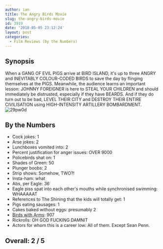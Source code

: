 ```yaml
---
author: ian
title: The Angry Birds Movie
slug: the-angry-birds-movie
id: 3919
date: '2018-05-05 23:12:24'
layout: post
categories:
  - Film Reviews (by the Numbers)
---
```


## Synopsis

When a GANG OF EVIL PIGS arrive at BIRD ISLAND, it's up to three ANGRY and INEVITABLY COLOUR-CODED BIRDS to save the day by flinging themselves at the PIGS. Meanwhile, the audience learns an important lesson: JOHNNY FOREIGNER is here to STEAL YOUR CHILDREN and should immediately be distrusted, especially if they have BEARDS. And if they do turn out to be bad, LEVEL THEIR CITY and DESTROY THEIR ENTIRE CIVILISATION using HIGH-INTENSITY ARTILLERY BOMBARDMENT. ![29pw0d](https://ianrenton.com/wp-content/uploads/2018/05/29pw0d.jpg)

## By the Numbers

*   Cock jokes: 1
*   Arse jokes: 2
*   Lunchboxes vomited into: 2
*   Percent justification for anger issues: OVER 9000
*   Policebirds shat on: 1
*   Shades of Green: 50
*   Plunger boobs: 2
*   Strip shows: Somehow, TWO?!
*   Insta-ham: what
*   Abs, per Eagle: 36
*   Eagle piss spat into each other's mouths while synchronised swimming: WHAAAAAT
*   References to The Shining that the kids will totally get: 1
*   Pigs eating sausages: 1
*   Cakes baked without eggs: presumably 2
*   [Birds with Arms](https://www.reddit.com/r/birdswitharms/): 907
*   Rickrolls: OH GOD FUCKING DAMNIT
*   Actors for whom this is a career low: All of them. Except Sean Penn.

## Overall: 2 / 5